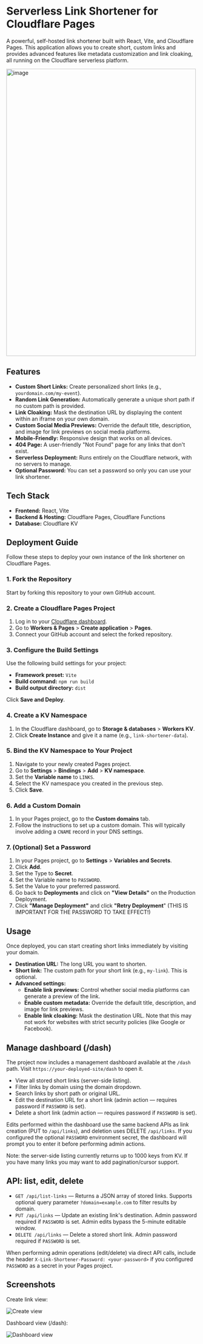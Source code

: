 # Serverless Link Shortener for Cloudflare Pages

A powerful, self-hosted link shortener built with React, Vite, and Cloudflare Pages. This application allows you to create short, custom links and provides advanced features like metadata customization and link cloaking, all running on the Cloudflare serverless platform.

<img width="500" height="757" alt="image" src="https://github.com/user-attachments/assets/5982c6ee-d5fd-43f9-b283-e0b23d27a116" />

## Features

- **Custom Short Links:** Create personalized short links (e.g., `yourdomain.com/my-event`).
- **Random Link Generation:** Automatically generate a unique short path if no custom path is provided.
- **Link Cloaking:** Mask the destination URL by displaying the content within an iframe on your own domain.
- **Custom Social Media Previews:** Override the default title, description, and image for link previews on social media platforms.
- **Mobile-Friendly:** Responsive design that works on all devices.
- **404 Page:** A user-friendly "Not Found" page for any links that don't exist.
- **Serverless Deployment:** Runs entirely on the Cloudflare network, with no servers to manage.
- **Optional Password:** You can set a password so only you can use your link shortener.

## Tech Stack

- **Frontend:** React, Vite
- **Backend & Hosting:** Cloudflare Pages, Cloudflare Functions
- **Database:** Cloudflare KV

## Deployment Guide

Follow these steps to deploy your own instance of the link shortener on Cloudflare Pages.

### 1. Fork the Repository

Start by forking this repository to your own GitHub account.

### 2. Create a Cloudflare Pages Project

1.  Log in to your [Cloudflare dashboard](https://dash.cloudflare.com).
2.  Go to **Workers & Pages** > **Create application** > **Pages**.
3.  Connect your GitHub account and select the forked repository.

### 3. Configure the Build Settings

Use the following build settings for your project:

- **Framework preset:** `Vite`
- **Build command:** `npm run build`
- **Build output directory:** `dist`

Click **Save and Deploy**.

### 4. Create a KV Namespace

1.  In the Cloudflare dashboard, go to **Storage & databases** > **Workers KV**.
2.  Click **Create Instance** and give it a name (e.g., `link-shortener-data`).

### 5. Bind the KV Namespace to Your Project

1.  Navigate to your newly created Pages project.
2.  Go to **Settings** > **Bindings** > **Add** > **KV namespace**.
3.  Set the **Variable name** to `LINKS`.
4.  Select the KV namespace you created in the previous step.
5.  Click **Save**.

### 6. Add a Custom Domain

1.  In your Pages project, go to the **Custom domains** tab.
2.  Follow the instructions to set up a custom domain. This will typically involve adding a `CNAME` record in your DNS settings.

### 7. (Optional) Set a Password
1.  In your Pages project, go to **Settings** > **Variables and Secrets**.
2.  Click **Add**.
3.  Set the Type to **Secret**.
4.  Set the Variable name to `PASSWORD`.
5.  Set the Value to your preferred password.
6.  Go back to **Deployments** and click on **"View Details"** on the Production Deployment.
7.  Click **"Manage Deployment"** and click **"Retry Deployment**" (THIS IS IMPORTANT FOR THE PASSWORD TO TAKE EFFECT!)

## Usage

Once deployed, you can start creating short links immediately by visiting your domain.

- **Destination URL:** The long URL you want to shorten.
- **Short link:** The custom path for your short link (e.g., `my-link`). This is optional.
- **Advanced settings:**
    - **Enable link previews:** Control whether social media platforms can generate a preview of the link.
    - **Enable custom metadata:** Override the default title, description, and image for link previews.
    - **Enable link cloaking:** Mask the destination URL. Note that this may not work for websites with strict security policies (like Google or Facebook).

## Manage dashboard (/dash)

The project now includes a management dashboard available at the `/dash` path. Visit `https://your-deployed-site/dash` to open it.

- View all stored short links (server-side listing).
- Filter links by domain using the domain dropdown.
- Search links by short path or original URL.
- Edit the destination URL for a short link (admin action — requires password if `PASSWORD` is set).
- Delete a short link (admin action — requires password if `PASSWORD` is set).

Edits performed within the dashboard use the same backend APIs as link creation (PUT to `/api/links`), and deletion uses DELETE `/api/links`. If you configured the optional `PASSWORD` environment secret, the dashboard will prompt you to enter it before performing admin actions.

Note: the server-side listing currently returns up to 1000 keys from KV. If you have many links you may want to add pagination/cursor support.

## API: list, edit, delete

- `GET /api/list-links` — Returns a JSON array of stored links. Supports optional query parameter `?domain=example.com` to filter results by domain.
- `PUT /api/links` — Update an existing link's destination. Admin password required if `PASSWORD` is set. Admin edits bypass the 5-minute editable window.
- `DELETE /api/links` — Delete a stored short link. Admin password required if `PASSWORD` is set.

When performing admin operations (edit/delete) via direct API calls, include the header `X-Link-Shortener-Password: <your-password>` if you configured `PASSWORD` as a secret in your Pages project.

## Screenshots

Create link view:

![Create view](/assets/screenshot-create.svg)

Dashboard view (/dash):

![Dashboard view](/assets/screenshot-dash.svg)
